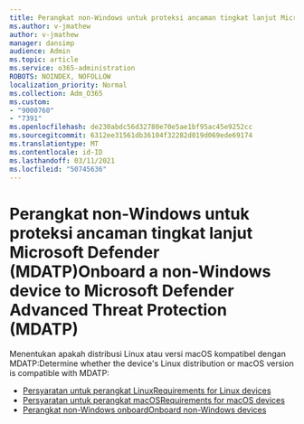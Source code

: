```yaml
---
title: Perangkat non-Windows untuk proteksi ancaman tingkat lanjut Microsoft Defender (MDATP)
ms.author: v-jmathew
author: v-jmathew
manager: dansimp
audience: Admin
ms.topic: article
ms.service: o365-administration
ROBOTS: NOINDEX, NOFOLLOW
localization_priority: Normal
ms.collection: Adm_O365
ms.custom:
- "9000760"
- "7391"
ms.openlocfilehash: de230abdc56d32780e70e5ae1bf95ac45e9252cc
ms.sourcegitcommit: 6312ee31561db36104f32282d019d069ede69174
ms.translationtype: MT
ms.contentlocale: id-ID
ms.lasthandoff: 03/11/2021
ms.locfileid: "50745636"
---
```

# <a name="onboard-a-non-windows-device-to-microsoft-defender-advanced-threat-protection-mdatp"></a><span data-ttu-id="1f4a0-102">Perangkat non-Windows untuk proteksi ancaman tingkat lanjut Microsoft Defender (MDATP)</span><span class="sxs-lookup"><span data-stu-id="1f4a0-102">Onboard a non-Windows device to Microsoft Defender Advanced Threat Protection (MDATP)</span></span>

<span data-ttu-id="1f4a0-103">Menentukan apakah distribusi Linux atau versi macOS kompatibel dengan MDATP:</span><span class="sxs-lookup"><span data-stu-id="1f4a0-103">Determine whether the device's Linux distribution or macOS version is compatible with MDATP:</span></span>

- [<span data-ttu-id="1f4a0-104">Persyaratan untuk perangkat Linux</span><span class="sxs-lookup"><span data-stu-id="1f4a0-104">Requirements for Linux devices</span></span>](https://go.microsoft.com/fwlink/?linkid=2143462)
- [<span data-ttu-id="1f4a0-105">Persyaratan untuk perangkat macOS</span><span class="sxs-lookup"><span data-stu-id="1f4a0-105">Requirements for macOS devices</span></span>](https://go.microsoft.com/fwlink/?linkid=2143461)
- [<span data-ttu-id="1f4a0-106">Perangkat non-Windows onboard</span><span class="sxs-lookup"><span data-stu-id="1f4a0-106">Onboard non-Windows devices</span></span>](https://go.microsoft.com/fwlink/?linkid=2143628)
